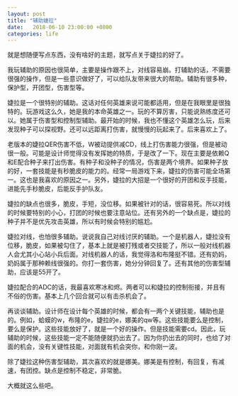 ```yaml
---
layout: post
title: "辅助婕拉"
date:   2018-06-10 23:00:00 +0800
categories: life
---
```

就是想随便写点东西，没有啥好的主题，就写点关于婕拉的好了。

我玩辅助的原因也很简单，主要是操作跟不上，对线容易崩。打辅助的话，不需要很强的操作，但是一些意识做好了，可以给队友带来很大的帮助。辅助有很多种，保护型，开团型，伤害型等。

婕拉是一个很特别的辅助。这话对任何英雄来说可能都适用，但是在我眼里是很独特的。玩游戏这么久，她是我的本命英雄之一。玩的不算厉害，只能说熟练度还可以。她属于伤害型和控制型辅助。最开始的时候，我也不懂这个英雄怎么玩，后来发现种子可以探视野。还可以远距离打伤害，就慢慢的玩起来了。后来喜欢上了。

老版本的婕拉QER伤害不低，W被动提供减CD，线上打伤害能力很强，但是被动很一般。可能是设计师觉得没有发挥她的特质，于是改了一下。现在主要是依赖Q和E配合种子来打出伤害。有种子和没种子的情况，伤害是两个境界。如果种子放的好，一套技能是有秒脆皮的能力的。经常一局游戏下来，婕拉的伤害可能全场第一。这也是我喜欢的原因之一。另外，婕拉的大招是一个很好的开团和反手技能，进能先手秒脆皮，后能反手护队友。

婕拉的缺点也很多，脆皮，手短，没位移。如果被针对的话，很容易死。所以对线的时候要特别的小心，打团的时候也要注意站位。还有另外的一个缺点是，婕拉的种子并不是优先攻击英雄，所以有时候会特别的尴尬。

婕拉对线，也怕很多辅助。说说我自己对线讨厌的辅助。一个是机器人，婕拉没有位移，脆皮，如果被勾住了，基本上就是被打残或者交技能了，所以一般对线机器人会尤其小心站小兵后面。对线机器人的话，我觉得洛和布隆挺不错。还有奶妈，奶妈属于那种赖线很强的。你打一套伤害，她分分钟回复了。还有其他的伤害型辅助，应该是55开了。

婕拉配合的ADC的话，我最喜欢寒冰和烬。两者可以和婕拉的控制衔接，并且有不俗的伤害。基本上几个回合就可以有击杀机会了。

再谈谈辅助。设计师在设计每个英雄的时候，都会有一两个关键技能，辅助也是的。例如，蛤蟆的w，布隆的e，婕拉的e，娜美的qw等。这些技能要么是控制，要么是保护。这些技能放好了，就是一个好的操作。但是技能需要cd。因此，玩辅助的时候，这些技能一定不能随便就扔出去了。因为你扔出去的同时，也给了对面的机会，没有关键性技能，对面就有机会突你，和你刚一波。

除了婕拉这种伤害型辅助，其次喜欢的就是娜美。娜美是有控制，有回复，有减速，有团控。缺点是控制不稳定，非常脆。

大概就这么些吧。